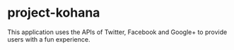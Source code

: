 project-kohana
==============

This application uses the APIs of Twitter, Facebook and Google+ to provide users with a fun experience.
